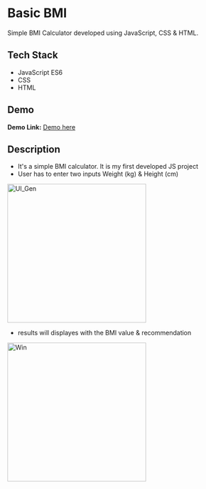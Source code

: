 # Basic BMI

Simple BMI Calculator developed using JavaScript, CSS & HTML. 


## Tech Stack

- JavaScript ES6
- CSS
- HTML


## Demo

**Demo Link:** 
<a href ='https://bmi-calculator-git-master-vthakar3-gmailcom.vercel.app/'>Demo here </a>

## Description

- It's a simple BMI calculator. It is my first developed JS project
- User has to enter two inputs Weight (kg) & Height (cm)

<img width="312" alt="UI_Gen" src="https://user-images.githubusercontent.com/22621419/224493578-a846a27c-8bf0-460a-8a0c-ae042e058cf0.png">

- results will displayes with the BMI value & recommendation

<img width="312" alt="Win" src="https://user-images.githubusercontent.com/22621419/224493580-6f45bcfc-aeb7-4cb5-9824-d536490d09c4.png">

